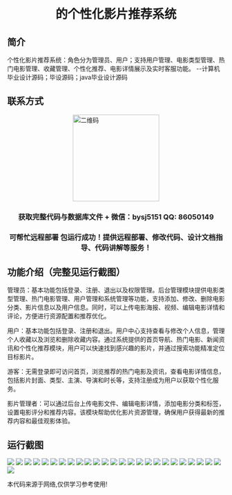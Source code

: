 <p><h1 align="center">的个性化影片推荐系统</h1></p>

## 简介
个性化影片推荐系统：角色分为管理员、用户；支持用户管理、电影类型管理、热门电影管理、收藏管理、个性化推荐、电影详情展示及实时客服功能。    --计算机毕业设计源码；毕设源码；java毕业设计源码


## 联系方式
<img src="https://bs-1329754181.cos.ap-shanghai.myqcloud.com/wx.jpg" alt="二维码" style="display: block; margin: 0 auto;" width="200px">
<p><h3 align="center">获取完整代码与数据库文件 + 微信：bysj5151 QQ: 86050149</h3></p>
<p><h3 align="center">可帮忙远程部署 包运行成功！提供远程部署、修改代码、设计文档指导、代码讲解等服务！</h3></p>

## 功能介绍（完整见运行截图）
管理员：基本功能包括登录、注册、退出以及权限管理。后台管理模块提供电影类型管理、热门电影管理、用户管理和系统管理等功能，支持添加、修改、删除电影分类、影片信息以及用户信息。同时，可以上传电影海报、视频、编辑电影详情和评论，方便进行资源配置和推荐优化。

用户：基本功能包括登录、注册和退出。用户中心支持查看与修改个人信息，管理个人收藏以及浏览和删除收藏内容。通过系统提供的首页导航、热门电影、新闻资讯和个性化推荐模块，用户可以快速找到感兴趣的影片，并通过搜索功能精准定位目标影片。

游客：无需登录即可访问首页，浏览推荐的热门电影及资讯，查看电影详情信息，包括影片封面、类型、主演、导演和时长等，支持注册成为用户以获取个性化服务。

影片管理者：可以通过后台上传电影文件、编辑电影详情，添加电影分类和标签，设置电影评分和推荐内容。该模块帮助优化影片资源管理，确保用户获得最新的推荐内容和最佳观影体验。


## 运行截图
![](https://bs-1329754181.cos.ap-shanghai.myqcloud.com/ssm/PersonalizedVideoRecommendationSystem/img/001.jpg)
![](https://bs-1329754181.cos.ap-shanghai.myqcloud.com/ssm/PersonalizedVideoRecommendationSystem/img/002.jpg)
![](https://bs-1329754181.cos.ap-shanghai.myqcloud.com/ssm/PersonalizedVideoRecommendationSystem/img/003.jpg)
![](https://bs-1329754181.cos.ap-shanghai.myqcloud.com/ssm/PersonalizedVideoRecommendationSystem/img/004.jpg)
![](https://bs-1329754181.cos.ap-shanghai.myqcloud.com/ssm/PersonalizedVideoRecommendationSystem/img/005.jpg)
![](https://bs-1329754181.cos.ap-shanghai.myqcloud.com/ssm/PersonalizedVideoRecommendationSystem/img/006.jpg)
![](https://bs-1329754181.cos.ap-shanghai.myqcloud.com/ssm/PersonalizedVideoRecommendationSystem/img/007.jpg)
![](https://bs-1329754181.cos.ap-shanghai.myqcloud.com/ssm/PersonalizedVideoRecommendationSystem/img/008.jpg)
![](https://bs-1329754181.cos.ap-shanghai.myqcloud.com/ssm/PersonalizedVideoRecommendationSystem/img/009.jpg)
![](https://bs-1329754181.cos.ap-shanghai.myqcloud.com/ssm/PersonalizedVideoRecommendationSystem/img/010.jpg)
![](https://bs-1329754181.cos.ap-shanghai.myqcloud.com/ssm/PersonalizedVideoRecommendationSystem/img/011.jpg)
![](https://bs-1329754181.cos.ap-shanghai.myqcloud.com/ssm/PersonalizedVideoRecommendationSystem/img/012.jpg)
![](https://bs-1329754181.cos.ap-shanghai.myqcloud.com/ssm/PersonalizedVideoRecommendationSystem/img/013.jpg)
![](https://bs-1329754181.cos.ap-shanghai.myqcloud.com/ssm/PersonalizedVideoRecommendationSystem/img/014.jpg)
![](https://bs-1329754181.cos.ap-shanghai.myqcloud.com/ssm/PersonalizedVideoRecommendationSystem/img/015.jpg)
![](https://bs-1329754181.cos.ap-shanghai.myqcloud.com/ssm/PersonalizedVideoRecommendationSystem/img/016.jpg)
![](https://bs-1329754181.cos.ap-shanghai.myqcloud.com/ssm/PersonalizedVideoRecommendationSystem/img/017.jpg)
![](https://bs-1329754181.cos.ap-shanghai.myqcloud.com/ssm/PersonalizedVideoRecommendationSystem/img/018.jpg)
![](https://bs-1329754181.cos.ap-shanghai.myqcloud.com/ssm/PersonalizedVideoRecommendationSystem/img/019.jpg)
![](https://bs-1329754181.cos.ap-shanghai.myqcloud.com/ssm/PersonalizedVideoRecommendationSystem/img/020.jpg)
![](https://bs-1329754181.cos.ap-shanghai.myqcloud.com/ssm/PersonalizedVideoRecommendationSystem/img/021.jpg)
![](https://bs-1329754181.cos.ap-shanghai.myqcloud.com/ssm/PersonalizedVideoRecommendationSystem/img/022.jpg)
![](https://bs-1329754181.cos.ap-shanghai.myqcloud.com/ssm/PersonalizedVideoRecommendationSystem/img/023.jpg)
![](https://bs-1329754181.cos.ap-shanghai.myqcloud.com/ssm/PersonalizedVideoRecommendationSystem/img/024.jpg)
![](https://bs-1329754181.cos.ap-shanghai.myqcloud.com/ssm/PersonalizedVideoRecommendationSystem/img/025.jpg)
![](https://bs-1329754181.cos.ap-shanghai.myqcloud.com/ssm/PersonalizedVideoRecommendationSystem/img/026.jpg)

<p>本代码来源于网络,仅供学习参考使用!</p>
